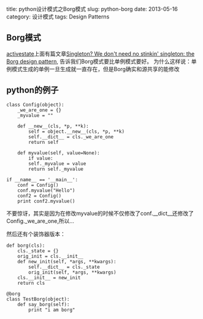 title: python设计模式之Borg模式
slug: python-borg
date: 2013-05-16
category: 设计模式 
tags: Design Patterns

Borg模式
-------

[activestate](http://code.activestate.com)上面有篇文章[Singleton? We don't need no stinkin' singleton: the Borg design pattern](http://code.activestate.com/recipes/66531/), 告诉我们Borg模式要比单例模式要好。
为什么这样说：单例模式生成的单例一旦生成就一直存在，但是Borg确实和源共享的能修改

python的例子
---

    class Config(object):
        _we_are_one = {}
        _myvalue = ""

        def __new__(cls, *p, **k):
            self = object.__new__(cls, *p, **k)
            self.__dict__ = cls._we_are_one
            return self

        def myvalue(self, value=None):
            if value:
            self._myvalue = value
            return self._myvalue

    if __name__ == '__main__':
        conf = Config()
        conf.myvalue("Hello")
        conf2 = Config()
        print conf2.myvalue()

不要惊讶，其实是因为在修改myvalue的时候不仅修改了conf.__dict__还修改了Config._we_are_one,所以...

然后还有个装饰器版本：

    def borg(cls):
        cls._state = {}
        orig_init = cls.__init__
        def new_init(self, *args, **kwargs):
            self.__dict__ = cls._state
            orig_init(self, *args, **kwargs)
        cls.__init__ = new_init
        return cls

    @borg
    class TestBorg(object):
        def say_borg(self):
            print "i am borg"

